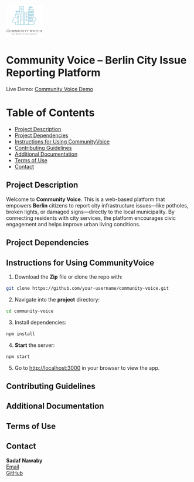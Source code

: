 # ![Project Logo](pages/images/logo-readme.png)  

# Community Voice – Berlin City Issue Reporting Platform
Live Demo: [Community Voice Demo](https://communityvoice.onrender.com)

# Table of Contents
- [Project Description](#project-description)
- [Project Dependencies](#project-dependencies)
- [Instructions for Using CommunityVoice](#instructions-for-using-communityVoice)
- [Contributing Guidelines](#contributing-guidelines)
- [Additional Documentation](#additional-documentation)
- [Terms of Use](#terms-of-use)
- [Contact](#contact)

## Project Description

Welcome to **Community Voice**. This is a web-based platform that empowers **Berlin** citizens to report city infrastructure issues—like potholes, broken lights, or damaged signs—directly to the local municipality. By connecting residents with city services, the platform encourages civic engagement and helps improve urban living conditions.

## Project Dependencies

## Instructions for Using CommunityVoice

1. Download the **Zip** file or clone the repo with:

```bash
git clone https://github.com/your-username/community-voice.git
```

2. Navigate into the **project** directory:

```bash
cd community-voice
```

3. Install dependencies:

```bash
npm install
```

4. **Start** the server:

```bash
npm start
```

5. Go to [http://localhost:3000](http://localhost:3000) in your browser to view the app.

## Contributing Guidelines

## Additional Documentation

## Terms of Use

## Contact

**Sadaf Nawaby**  
[Email](sadafnawaby@gmail.com)  
[GitHub](https://github.com/nawabysadaf)
